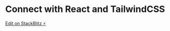 # Connect with React and TailwindCSS




[Edit on StackBlitz ⚡️](https://stackblitz.com/edit/react-czkztv)
